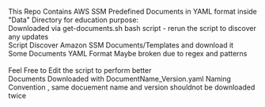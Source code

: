 This Repo Contains AWS SSM Predefined Documents in YAML format inside "Data" Directory for education purpose:<br />
 Downloaded via get-documents.sh bash script - rerun the script to discover any updates <br />
 Script Discover Amazon SSM Documents/Templates and download it <br /> 
 Some Documents YAML Format Maybe broken due to regex and patterns<br /><br />
 Feel Free to Edit the script to perform better<br />
 Documents Downloaded with DocumentName_Version.yaml Naming Convention , same docuement name and version shouldnot be downloaded twice<br />
